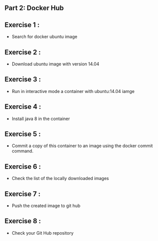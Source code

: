 ## Part 2: Docker Hub
## Exercise 1 : 
* Search for docker ubuntu image

## Exercise 2 : 
* Download ubuntu image with version 14.04

## Exercise 3 : 
* Run in interactive mode a container with ubuntu:14.04 iamge

## Exercise 4 : 
* Install java 8 in the container

## Exercise 5 : 
* Commit a copy of this container to an image using the docker commit command.

## Exercise 6 : 
* Check the list of the locally downloaded images

## Exercise 7 : 
* Push the created image to git hub

## Exercise 8 : 
* Check your Git Hub repository